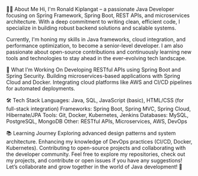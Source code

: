 👨‍💻 About Me
Hi, I'm Ronald Kiplangat – a passionate Java Developer focusing on Spring Framework,
Spring Boot, REST APIs, and microservices architecture. With a deep commitment to writing clean,
efficient code, I specialize in building robust backend solutions and scalable systems.

Currently, I'm honing my skills in Java frameworks, cloud integration, and performance optimization,
to become a senior-level developer. I am also passionate about open-source contributions and 
continuously learning new tools and technologies to stay ahead in the ever-evolving tech landscape.

🚀 What I’m Working On
Developing RESTful APIs using Spring Boot and Spring Security.
Building microservices-based applications with Spring Cloud and Docker.
Integrating cloud platforms like AWS and CI/CD pipelines for automated deployments.

🛠 Tech Stack
Languages: Java, SQL, JavaScript (basic), HTML/CSS (for full-stack integration)
Frameworks: Spring Boot, Spring MVC, Spring Cloud, Hibernate/JPA
Tools: Git, Docker, Kubernetes, Jenkins
Databases: MySQL, PostgreSQL, MongoDB
Other: RESTful APIs, Microservices, AWS, DevOps

📚 Learning Journey
Exploring advanced design patterns and system architecture.
Enhancing my knowledge of DevOps practices (CI/CD, Docker, Kubernetes).
Contributing to open-source projects and collaborating with the developer community.
Feel free to explore my repositories, check out my projects, and contribute or open issues if you 
have any suggestions! Let’s collaborate and grow together in the world of Java development! 🚀
